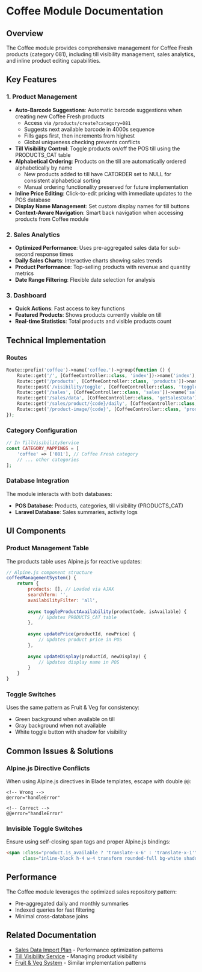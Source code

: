 # Coffee Module Documentation

## Overview

The Coffee module provides comprehensive management for Coffee Fresh products (category 081), including till visibility management, sales analytics, and inline product editing capabilities.

## Key Features

### 1. Product Management

- **Auto-Barcode Suggestions**: Automatic barcode suggestions when creating new Coffee Fresh products
  - Access via `/products/create?category=081`
  - Suggests next available barcode in 4000s sequence
  - Fills gaps first, then increments from highest
  - Global uniqueness checking prevents conflicts
- **Till Visibility Control**: Toggle products on/off the POS till using the PRODUCTS_CAT table
- **Alphabetical Ordering**: Products on the till are automatically ordered alphabetically by name
  - New products added to till have CATORDER set to NULL for consistent alphabetical sorting
  - Manual ordering functionality preserved for future implementation
- **Inline Price Editing**: Click-to-edit pricing with immediate updates to the POS database
- **Display Name Management**: Set custom display names for till buttons
- **Context-Aware Navigation**: Smart back navigation when accessing products from Coffee module

### 2. Sales Analytics

- **Optimized Performance**: Uses pre-aggregated sales data for sub-second response times
- **Daily Sales Charts**: Interactive charts showing sales trends
- **Product Performance**: Top-selling products with revenue and quantity metrics
- **Date Range Filtering**: Flexible date selection for analysis

### 3. Dashboard

- **Quick Actions**: Fast access to key functions
- **Featured Products**: Shows products currently visible on till
- **Real-time Statistics**: Total products and visible products count

## Technical Implementation

### Routes

```php
Route::prefix('coffee')->name('coffee.')->group(function () {
    Route::get('/', [CoffeeController::class, 'index'])->name('index');
    Route::get('/products', [CoffeeController::class, 'products'])->name('products');
    Route::post('/visibility/toggle', [CoffeeController::class, 'toggleVisibility'])->name('visibility.toggle');
    Route::get('/sales', [CoffeeController::class, 'sales'])->name('sales');
    Route::get('/sales/data', [CoffeeController::class, 'getSalesData'])->name('sales.data');
    Route::get('/sales/product/{code}/daily', [CoffeeController::class, 'getProductDailySales'])->name('sales.product.daily');
    Route::get('/product-image/{code}', [CoffeeController::class, 'productImage'])->name('product-image');
});
```

### Category Configuration

```php
// In TillVisibilityService
const CATEGORY_MAPPINGS = [
    'coffee' => ['081'], // Coffee Fresh category
    // ... other categories
];
```

### Database Integration

The module interacts with both databases:
- **POS Database**: Products, categories, till visibility (PRODUCTS_CAT)
- **Laravel Database**: Sales summaries, activity logs

## UI Components

### Product Management Table

The products table uses Alpine.js for reactive updates:

```javascript
// Alpine.js component structure
coffeeManagementSystem() {
    return {
        products: [], // Loaded via AJAX
        searchTerm: '',
        availabilityFilter: 'all',
        
        async toggleProductAvailability(productCode, isAvailable) {
            // Updates PRODUCTS_CAT table
        },
        
        async updatePrice(productId, newPrice) {
            // Updates product price in POS
        },
        
        async updateDisplay(productId, newDisplay) {
            // Updates display name in POS
        }
    }
}
```

### Toggle Switches

Uses the same pattern as Fruit & Veg for consistency:
- Green background when available on till
- Gray background when not available
- White toggle button with shadow for visibility

## Common Issues & Solutions

### Alpine.js Directive Conflicts

When using Alpine.js directives in Blade templates, escape with double `@@`:

```blade
<!-- Wrong -->
@error="handleError"

<!-- Correct -->
@@error="handleError"
```

### Invisible Toggle Switches

Ensure using self-closing span tags and proper Alpine.js bindings:

```html
<span :class="product.is_available ? 'translate-x-6' : 'translate-x-1'"
      class="inline-block h-4 w-4 transform rounded-full bg-white shadow-lg" />
```

## Performance

The Coffee module leverages the optimized sales repository pattern:
- Pre-aggregated daily and monthly summaries
- Indexed queries for fast filtering
- Minimal cross-database joins

## Related Documentation

- [Sales Data Import Plan](./sales-data-import-plan.md) - Performance optimization patterns
- [Till Visibility Service](../api/till-visibility.md) - Managing product visibility
- [Fruit & Veg System](./fruit-veg-system.md) - Similar implementation patterns